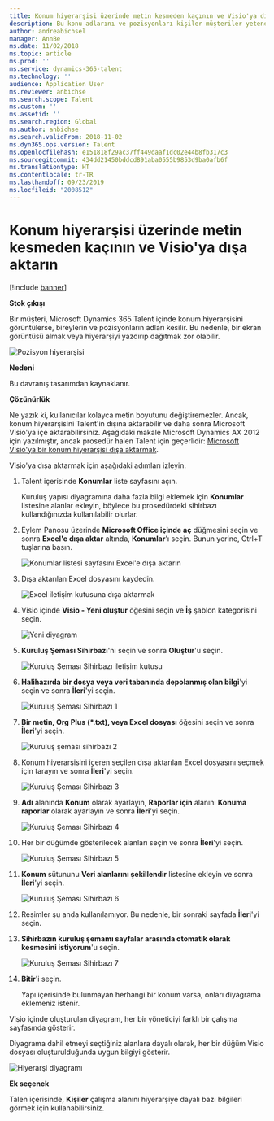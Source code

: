 ```yaml
---
title: Konum hiyerarşisi üzerinde metin kesmeden kaçının ve Visio'ya dışa aktarın
description: Bu konu adlarını ve pozisyonları kişiler müşteriler yetenek için Microsoft Dynamics 365 Talent için hiyerarşi görüntülediğinizde nerede kesiliyor sorununu açıklar. Metin kesme, hiyerarşinin ekran görüntüsünün veya baskısının alınmasını zorlaştırabilir.
author: andreabichsel
manager: AnnBe
ms.date: 11/02/2018
ms.topic: article
ms.prod: ''
ms.service: dynamics-365-talent
ms.technology: ''
audience: Application User
ms.reviewer: anbichse
ms.search.scope: Talent
ms.custom: ''
ms.assetid: ''
ms.search.region: Global
ms.author: anbichse
ms.search.validFrom: 2018-11-02
ms.dyn365.ops.version: Talent
ms.openlocfilehash: e151818f29ac37ff449daaf1dc02e44b8fb317c3
ms.sourcegitcommit: 434dd21450bddcd891aba0555b9853d9ba0afb6f
ms.translationtype: HT
ms.contentlocale: tr-TR
ms.lasthandoff: 09/23/2019
ms.locfileid: "2008512"
---
```

# <a name="avoid-text-truncation-on-the-position-hierarchy-and-export-to-visio"></a>Konum hiyerarşisi üzerinde metin kesmeden kaçının ve Visio'ya dışa aktarın

[!include [banner](includes/banner.md)]

**Stok çıkışı**

Bir müşteri, Microsoft Dynamics 365 Talent içinde konum hiyerarşisini görüntülerse, bireylerin ve pozisyonların adları kesilir. Bu nedenle, bir ekran görüntüsü almak veya hiyerarşiyi yazdırıp dağıtmak zor olabilir.

![Pozisyon hiyerarşisi](media/position-h.png)

**Nedeni**

Bu davranış tasarımdan kaynaklanır.

**Çözünürlük**

Ne yazık ki, kullanıcılar kolayca metin boyutunu değiştiremezler. Ancak, konum hiyerarşisini Talent'in dışına aktarabilir ve daha sonra Microsoft Visio'ya içe aktarabilirsiniz. Aşağıdaki makale Microsoft Dynamics AX 2012 için yazılmıştır, ancak prosedür halen Talent için geçerlidir: [Microsoft Visio'ya bir konum hiyerarşisi dışa aktarmak](https://docs.microsoft.com/dynamicsax-2012/appuser-itpro/export-a-position-hierarchy-to-microsoft-visio).

Visio'ya dışa aktarmak için aşağıdaki adımları izleyin.

1. Talent içerisinde **Konumlar** liste sayfasını açın.

    Kuruluş yapısı diyagramına daha fazla bilgi eklemek için **Konumlar** listesine alanlar ekleyin, böylece bu prosedürdeki sihirbazı kullandığınızda kullanılabilir olurlar.

2. Eylem Panosu üzerinde **Microsoft Office içinde aç** düğmesini seçin ve sonra **Excel'e dışa aktar** altında, **Konumlar**'ı seçin. Bunun yerine, Ctrl+T tuşlarına basın.

    ![Konumlar listesi sayfasını Excel'e dışa aktarın](media/org-admin.png)

3. Dışa aktarılan Excel dosyasını kaydedin.

    ![Excel iletişim kutusuna dışa aktarmak](media/export-excel.png)

4. Visio içinde **Visio - Yeni oluştur** öğesini seçin ve **İş** şablon kategorisini seçin.

    ![Yeni diyagram](media/new.png)

5. **Kuruluş Şeması Sihirbazı**'nı seçin ve sonra **Oluştur**'u seçin.

    ![Kuruluş Şeması Sihirbazı iletişim kutusu](media/orgchart-wizard.png)

6. **Halihazırda bir dosya veya veri tabanında depolanmış olan bilgi**'yi seçin ve sonra **İleri**'yi seçin.

    ![Kuruluş Şeması Sihirbazı 1](media/orgchart-wizard7.png)

7. **Bir metin, Org Plus (\*.txt), veya Excel dosyası** öğesini seçin ve sonra **İleri**'yi seçin.

    ![Kuruluş şeması sihirbazı 2](media/orgchart-wizard3.png)

8. Konum hiyerarşisini içeren seçilen dışa aktarılan Excel dosyasını seçmek için tarayın ve sonra **İleri**'yi seçin.

    ![Kuruluş Şeması Sihirbazı 3](media/orgchart-wizard2.png)

9. **Adı** alanında **Konum** olarak ayarlayın, **Raporlar için** alanını **Konuma raporlar** olarak ayarlayın ve sonra **İleri**'yi seçin.

    ![Kuruluş Şeması Sihirbazı 4](media/orgchart-wizard1.png)

10. Her bir düğümde gösterilecek alanları seçin ve sonra **İleri**'yi seçin.

    ![Kuruluş Şeması Sihirbazı 5](media/orgchart-wizard5.png)

11. **Konum** sütununu **Veri alanlarını şekillendir** listesine ekleyin ve sonra **İleri**'yi seçin.

    ![Kuruluş Şeması Sihirbazı 6](media/orgchart-wizard6.png)

12. Resimler şu anda kullanılamıyor. Bu nedenle, bir sonraki sayfada **İleri**'yi seçin.
13. **Sihirbazın kuruluş şemamı sayfalar arasında otomatik olarak kesmesini istiyorum**'u seçin.

    ![Kuruluş Şeması Sihirbazı 7](media/orgchart-wizard4.png)

14. **Bitir**'i seçin.

    Yapı içerisinde bulunmayan herhangi bir konum varsa, onları diyagrama eklemeniz istenir.

Visio içinde oluşturulan diyagram, her bir yöneticiyi farklı bir çalışma sayfasında gösterir.

Diyagrama dahil etmeyi seçtiğiniz alanlara dayalı olarak, her bir düğüm Visio dosyası oluşturulduğunda uygun bilgiyi gösterir.

![Hiyerarşi diyagramı](media/hierarchy.png)

**Ek seçenek**

Talen içerisinde, **Kişiler** çalışma alanını hiyerarşiye dayalı bazı bilgileri görmek için kullanabilirsiniz.
